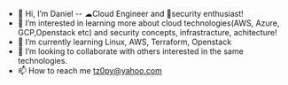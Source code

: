 - 👋 Hi, I’m Daniel -- ☁Cloud Engineer and 🔐security enthusiast!
- 👀 I’m interested in learning more about cloud technologies(AWS, Azure, GCP,Openstack etc) and security concepts, infrastracture, achitecture!
- 🌱 I’m currently learning Linux, AWS, Terraform, Openstack
- 💞️ I’m looking to collaborate with others interested in the same technologies.
- 📫 How to reach me tz0py@yahoo.com

<!---
tz0py/tz0py is a ✨ special ✨ repository because its `README.md` (this file) appears on your GitHub profile.
You can click the Preview link to take a look at your changes.
--->
